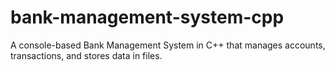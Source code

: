 # bank-management-system-cpp
A console-based Bank Management System in C++ that manages accounts, transactions, and stores data in files.
